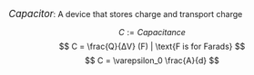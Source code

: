<big><i>Capacitor</i></big>: A device that stores charge and transport charge

$$ C := Capacitance  $$
$$ C = \frac{Q}{ΔV} (F) | \text{F is for Farads} $$
$$ C = \varepsilon_0 \frac{A}{d} $$
